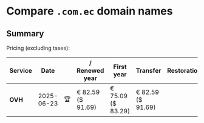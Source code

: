 # Compare `.com.ec` domain names

## Summary

Pricing (excluding taxes):

| Service | Date |  | / Renewed year | First year | Transfer | Restoration |
|--|--|--|--|--|--|--|
| **OVH** | 2025-06-23 | 🏆 | € 82.59<br>($ 91.69) | € 75.09<br>($ 83.29) | € 82.59<br>($ 91.69) |  |
